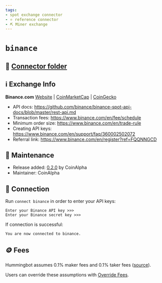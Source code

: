 ```yaml
---
tags:
- spot exchange connector
- ⭐ reference connector
- ⛏️ Miner exchange
---
```


# `binance`

## 📁 [Connector folder](https://github.com/hummingbot/hummingbot/tree/master/hummingbot/connector/exchange/binance)

## ℹ️ Exchange Info

**Binance.com** [Website](https://binance.com/) | [CoinMarketCap](https://coinmarketcap.com/exchanges/binance/) | [CoinGecko](https://www.coingecko.com/en/exchanges/binance)

* API docs: https://github.com/binance/binance-spot-api-docs/blob/master/rest-api.md
* Transaction fees: https://www.binance.com/en/fee/schedule
* Minimum order size: https://www.binance.com/en/trade-rule
* Creating API keys: https://www.binance.com/en/support/faq/360002502072
* Referral link: https://www.binance.com/en/register?ref=FQQNNGCD

## 👷 Maintenance

* Release added: [0.2.0](/release-notes/0.2.0/) by CoinAlpha
* Maintainer: CoinAlpha

## 🔑 Connection

Run `connect binance` in order to enter your API keys:
 
```
Enter your Binance API key >>>
Enter your Binance secret key >>>
```

If connection is successful:
```
You are now connected to binance.
```

## 🪙 Fees

Hummingbot assumes 0.1% maker fees and 0.1% taker fees ([source](https://github.com/hummingbot/hummingbot/blob/master/hummingbot/connector/exchange/binance/binance_utils.py#L10)).

Users can override these assumptions with [Override Fees](/global-configs/override-fees/).
